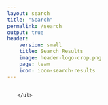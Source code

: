 ```yaml
---
layout: search
title: "Search"
permalink: /search
output: true
header: 
    version: small
    title: Search Results
    image: header-logo-crop.png
    page: team
    icon: icon-search-results
---
```


<div class="small-7 columns posts">
  <div class="results">
    <ul class="no-bullet" id="search-results">
      
    </ul>
  </div>
</div>

<script>
  function addslashes(string) {
    return (string + '').replace(/[\\"']/g, '\\$&').replace(/\u0000/g, '\\0');
  }

  window.posts = {
    {% for post in site.posts %}
      "{{ post.url | slugify }}": {
        "title": "{{ post.title | xml_escape }}",
        "author": "{{ site.data.authors[post.author].name | xml_escape }}",
        "author_link" : "{{ post.author }}",
        "teaser": "{{ post.teaser.info  | xml_escape}}",
        "date": "{{ post.date | date:'%b. %d, %Y' }}",
        "url": "{{ post.url | xml_escape }}"
      }
      {% unless forloop.last %},{% endunless %}
    {% endfor %}
  };
</script>


